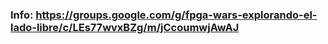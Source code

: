 ### Info: https://groups.google.com/g/fpga-wars-explorando-el-lado-libre/c/LEs77wvxBZg/m/jCcoumwjAwAJ
